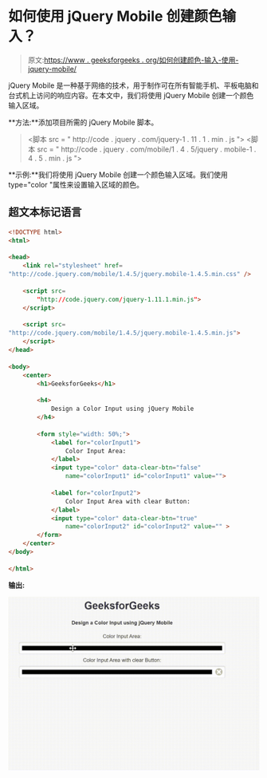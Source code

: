 # 如何使用 jQuery Mobile 创建颜色输入？

> 原文:[https://www . geeksforgeeks . org/如何创建颜色-输入-使用-jquery-mobile/](https://www.geeksforgeeks.org/how-to-create-a-color-input-using-jquery-mobile/)

jQuery Mobile 是一种基于网络的技术，用于制作可在所有智能手机、平板电脑和台式机上访问的响应内容。在本文中，我们将使用 jQuery Mobile 创建一个颜色输入区域。

**方法:**添加项目所需的 jQuery Mobile 脚本。

> <link rel="”stylesheet”" href="”http://code.jquery.com/mobile/1.4.5/jquery.mobile-1.4.5.min.css”">
> <脚本 src = " http://code . jquery . com/jquery-1 . 11 . 1 . min . js "></脚本>
> <脚本 src = " http://code . jquery . com/mobile/1 . 4 . 5/jquery . mobile-1 . 4 . 5 . min . js "></脚本>

**示例:**我们将使用 jQuery Mobile 创建一个颜色输入区域。我们使用 type="color "属性来设置输入区域的颜色。

## 超文本标记语言

```html
<!DOCTYPE html>
<html>

<head>
    <link rel="stylesheet" href=
"http://code.jquery.com/mobile/1.4.5/jquery.mobile-1.4.5.min.css" />

    <script src=
        "http://code.jquery.com/jquery-1.11.1.min.js">
    </script>

    <script src=
"http://code.jquery.com/mobile/1.4.5/jquery.mobile-1.4.5.min.js">
    </script>
</head>

<body>
    <center>
        <h1>GeeksforGeeks</h1>

        <h4>
            Design a Color Input using jQuery Mobile
        </h4>

        <form style="width: 50%;">
            <label for="colorInput1">
                Color Input Area:
            </label>
            <input type="color" data-clear-btn="false" 
                name="colorInput1" id="colorInput1" value="">

            <label for="colorInput2">
                Color Input Area with clear Button:
            </label>
            <input type="color" data-clear-btn="true" 
                name="colorInput2" id="colorInput2" value="" >
        </form>
    </center>
</body>

</html>
```

**输出:**

![](img/5370798322b90500142e781cf9065e64.png)